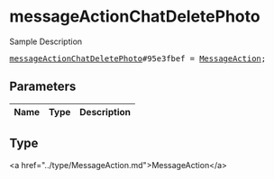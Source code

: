 # messageActionChatDeletePhoto

Sample Description

<pre>
<a href="../constructor/messageActionChatDeletePhoto.md">messageActionChatDeletePhoto</a>#95e3fbef = <a href="../type/MessageAction.md">MessageAction</a>;
</pre>

## Parameters

| Name | Type | Description |
|------|:----:|-------------|

## Type

&lt;a href=&#34;../type/MessageAction.md&#34;&gt;MessageAction&lt;/a&gt;
